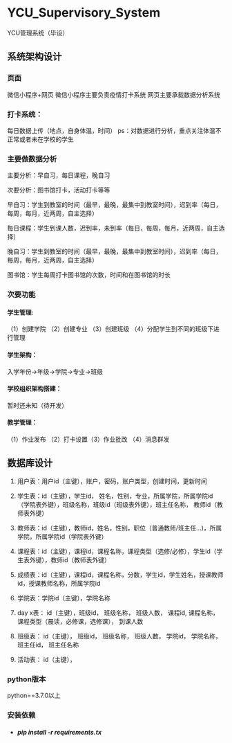# YCU_Supervisory_System
YCU管理系统（毕设）

## 系统架构设计
### 页面
微信小程序+网页
微信小程序主要负责疫情打卡系统
网页主要承载数据分析系统

### 打卡系统：
每日数据上传（地点，自身体温，时间）
ps：对数据进行分析，重点关注体温不正常或者未在学校的学生


### 主要做数据分析

主要分析：早自习，每日课程，晚自习

次要分析：图书馆打卡，活动打卡等等



早自习：学生到教室的时间（最早，最晚，最集中到教室时间），迟到率（每日，每周，每月，近两周，自主选择）

每日课程：学生到课人数，迟到率，未到率（每日，每周，每月，近两周，自主选择）

晚自习：学生到教室的时间（最早，最晚，最集中到教室时间），迟到率（每日，每周，每月，近两周，自主选择）

图书馆：学生每周打卡图书馆的次数，时间和在图书馆的时长



### 次要功能

#### 学生管理: 

（1）创建学院 （2）创建专业 （3）创建班级 （4）分配学生到不同的班级下进行管理

#### 学生架构：

入学年份->年级->学院->专业->班级

#### 学校组织架构搭建：

暂时还未知（待开发）

#### 教学管理：

（1）作业发布 （2）打卡设置（3）作业批改 （4）消息群发 



## 数据库设计
1. 用户表：用户id（主键），账户，密码，账户类型，创建时间，更新时间

2. 学生表：id（主键），学生id， 姓名，性别，专业，所属学院，所属学院id（学院表外键），班级名称，班级id（班级表外键），班主任名称， 教师id（教师表外键）

3. 教师表：id（主键），教师id，姓名，性别，职位（普通教师/班主任...)，所属学院，所属学院id（学院表外键）

4. 课程表：id（主键），课程id，课程名称，课程类型（选修/必修），学生id（学生表外键），教师id（教师表外键）

5. 成绩表：id（主键），课程id，课程名称，分数，学生id，学生姓名，授课教师id，授课教师名称，所属学院id

6. 学院表：学院id（主键），学院名称

7. day x表： id（主键），班级id， 班级名称， 班级人数， 课程id, 课程名称， 课程类型（晨读，必修课，选修课）， 到课人数

8. 班级表： id（主键）， 班级id， 班级名称， 班级人数， 学院id， 学院名称，班主任id， 班主任名称

9. 活动表： id（主键）， 






### python版本
python==3.7.0以上

### 安装依赖
- ##### pip install -r requirements.tx
